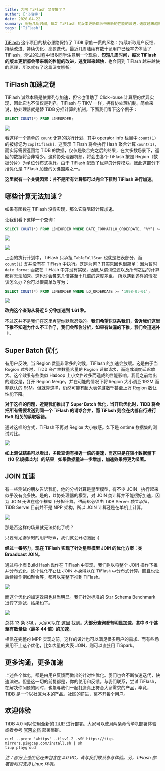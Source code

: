 ```yaml
---
title: 为啥 TiFlash 又变快了？
author: ['马晓宇']
date: 2020-04-22
summary: 短短几周时间，每次 TiFlash 的版本更新都会带来新的性能的改进，速度越来越快
tags: ['TiFlash']
---
```


[TiFlash](https://pingcap.com/blog-cn/#TiFlash) 这个项目的核心思路保持了 TiDB 家族一贯的风格：持续听取用户反馈、持续改进、持续优化、高速迭代。最近几周陆续有数十家用户已经率先体验了 TiFlash，测试的过程中很多同学注意到一个现象，**短短几周时间，每次 TiFlash 的版本更新都会带来新的性能的改进，速度越来越快**，也会问到 TiFlash 越来越快的原理，所以就有了这篇深度解析。

## TiFlash 加速之谜

TiFlash 诚然本质是依靠列存加速，但它也借助了 ClickHouse 计算层的优异实现，因此它也不仅仅是列存。TiFlash 与 TiKV 一样，拥有协处理机制。简单来说，协处理器就是替 TiDB 分担计算的机制。下面我们看下这个例子：

```sql
SELECT COUNT(*) FROM LINEORDER;
```

![](media/tiflash-is-getting-faster/1-count-order-lineorder.png)

看这样一个简单的 `count` 计算的执行计划，其中 operator info 栏目中 `count(1)` 的被标记为 `cop[tiflash]`，这表示 TiFlash 将会执行 Hash 聚合计算 `count(1)`，而实际需要返回给 TiDB 的数据，仅仅是聚合完之后的结果，在大多数场景下，返回的数据将会非常少。这种协处理器机制，将会由各个 TiFlash 按照 Region（数据分片）为单位分布式执行。由于 TiFlash 配备了优异的计算模块，因此这部分下推优化是 TiFlash 加速的关键因素之一。

**这里就有一个关键因素：并不是所有计算都可以完全下推到 TiFlash 进行加速。**

## 哪些计算无法加速？

如果有函数在 TiFlash 没有实现，那么它将阻碍计算加速。

让我们看下这样一个查询：

```sql
SELECT COUNT(*) FROM LINEORDER WHERE DATE_FORMAT(LO_ORDERDATE, “%Y”) >= ‘1998’;
```

![](media/tiflash-is-getting-faster/2-count-order-date.png)

![](media/tiflash-is-getting-faster/3-order-result.png)

上面的执行计划中，TiFlash 只承担 `TableFullScan` 也就是扫表部分，而 `count(1)` 却并没有在 TiFlash 中执行。这是为何？其实原因也很简单：因为暂时 `date_format` 函数在 TiFlash 中并没有实现，因此从谓词过滤以及所有之后的计算都将无法加速。这也许会带来几倍甚至十几倍的速度差距。
所以遇到这样的情况该怎么办？你可以很简单改写为：

```sql
SELECT COUNT(*) FROM LINEORDER WHERE LO_ORDERDATE >= ‘1998-01-01’;
```

![](media/tiflash-is-getting-faster/4-count-orderdate.png)

**改完这个查询从将近 5 分钟加速到 1.61 秒。**

不过这并不是我们在这里希望你默默忍受的。**我们希望你联系我们，告诉我们这里下推不知道为什么不工作了，我们会帮你分析，如果有缺漏的下推，我们会迅速补上**。

## Super Batch 优化

有用户反映，当 Region 数量非常多的时候，TiFlash 的加速会放缓。这是由于当 Region 过多时，TiDB 会产生数量大量的 Region 读取请求，而造成调度延迟放大。这个效果有些类似 Hadoop 上小文件过多而造成的性能影响。我们之前给出的建议是，打开 Region Merge，并在可能的情况下将 Region 大小调至 192M 而非默认的 96M。但就算这样，仍然可能有超大表包含数千甚至上万 Region 数让性能下降。

**对于这样的问题，近期我们推出了 Super Batch 优化，当开启优化时，TiDB 将会把所有需要发送到同一个 TiFlash 的请求合并，而 TiFlash 则会在内部自行进行 Raft 相关的读取容错。**

通过这样的方式，TiFlash 不再对 Region 大小敏感。如下是 ontime 数据集的测试对比。

![](media/tiflash-is-getting-faster/5-cop-super-batch.png)

**如上测试结果可以看出，多数查询有接近一倍的提速，而这只是在较小数据量下（10 亿规模以内）的结果，如果数据量进一步增加，加速效果将更为显著。**

## JOIN 加速

有一些测试的朋友告诉我们，他的分析计算是星型模型，有不少 JOIN，执行起来似乎没有变多快。是的，以协处理器的模型，对 JOIN 类计算并不能很好加速，因为 JOIN 无法在这个框架下分担计算，进而都必须由 TiDB Server 独立承担。TiDB Server 目前并不是 MPP 架构，所以 JOIN 计算还是在单机上计算。

![](media/tiflash-is-getting-faster/6-join.png)

那是否这样的场景就无法优化了呢？

只要有足够多的的用户呼声，我们就会开动脑筋 :)

**经过一番努力，现在 TiFlash 实现了针对星型模型 JOIN 的优化方案：类 Broadcast JOIN。**

通过将小表 Build Hash 动作在 TiFlash 中实现，我们得以将整个 JOIN 操作下推并分布式化，这个优化不止让 JOIN 本身得以在 TiFlash 中分布式计算，而且也让后续操作例如聚合等，都可以完整下推到 TiFlash。

![](media/tiflash-is-getting-faster/7-broadcast-join.png)

而这个优化的加速效果也相当明显。我们针对标准的 Star Schema Benchmark 进行了测试，结果如下。

![](media/tiflash-is-getting-faster/8-star-schema-benchmark-scale-100.png)

总共 13 条 SQL，大家可以在 [这里](https://github.com/pingcap/tidb-bench/tree/master/ssb) 找到。**大部分查询都有明显加速，其中 6 个甚至有数量级（最多 44 倍）的加速**。

相信在完整的 MPP 实现之前，这样的设计也可以满足很多用户的需求。而有些场景用不上这个优化，比如大量的大表 JOIN，则可以直接用 TiSpark。

## 更多沟通，更多加速

上述各个优化，都是由用户反馈而做出的针对性优化。我们也会不断快速迭代，快速演进。但是这一切的前提都是，你的使用和反馈。与我们联系，尝试 TiFlash，在解决你问题的同时，也能与我们一起打造真正符合大家需求的产品，毕竟，TiDB 是一个以社区为本的产品。社区的前进，离不开每个用户。

## 欢迎体验

TiDB 4.0 可以使用全新的 [TiUP](https://tiup.io/) 进行部署。大家可以使用两条命令单机部署体验或者参考 [官网文档](https://pingcap.com/docs-cn/dev/reference/tiflash/deploy/#%E5%85%A8%E6%96%B0%E9%83%A8%E7%BD%B2-tiflash) 部署集群。

```
curl --proto '=https' --tlsv1.2 -sSf https://tiup-mirrors.pingcap.com/install.sh | sh 
tiup playgroud
```

*注：部分上述优化还未包含在 4.0 RC，请与我们联系参与体验。另，TiFlash 部署暂时只支持 Linux 环境。*
